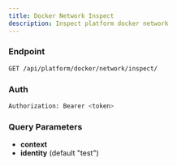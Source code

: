 ```yaml
---
title: Docker Network Inspect
description: Inspect platform docker network
---
```


### Endpoint

```bash
GET /api/platform/docker/network/inspect/
```

### Auth

```bash
Authorization: Bearer <token>
```

### Query Parameters

- **context**
- **identity** (default "test")


